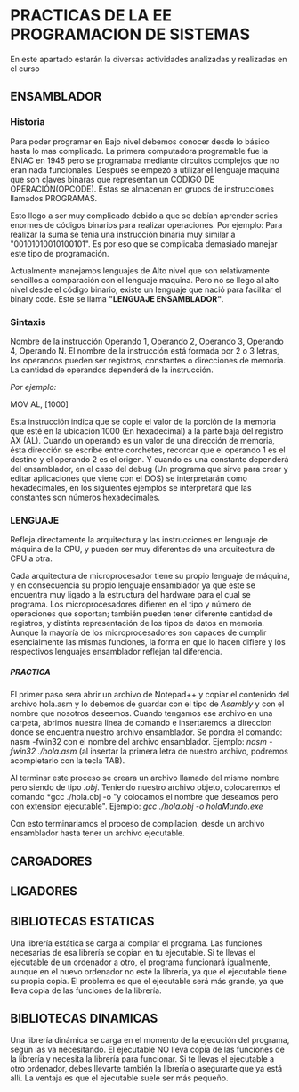 # PRACTICAS DE LA EE PROGRAMACION DE SISTEMAS
En este apartado estarán la diversas actividades analizadas y realizadas en el curso

## ENSAMBLADOR
### Historia
Para poder programar en Bajo nivel debemos conocer desde lo básico hasta lo mas complicado.
La primera computadora programable fue la ENIAC en 1946 pero se programaba mediante circuitos complejos que no eran nada funcionales. Después se empezó a utilizar el lenguaje maquina que son claves binaras que representan un CÓDIGO DE OPERACIÓN(OPCODE). Estas se almacenan en grupos de instrucciones llamados PROGRAMAS.

Esto llego a ser muy complicado debido a que se debían aprender series enormes de códigos binarios para realizar operaciones. Por ejemplo:
Para realizar la suma se tenia una instrucción binaria muy similar a "00101010010100101". Es por eso que se complicaba demasiado manejar este tipo de programación.

Actualmente manejamos lenguajes de Alto nivel que son relativamente sencillos a comparación con el lenguaje maquina. Pero no se llego al alto nivel desde el código binario, existe un lenguaje que nació para facilitar el binary code. Este se llama **"LENGUAJE ENSAMBLADOR"**.

### Sintaxis
Nombre de la instrucción Operando 1, Operando 2, Operando 3, Operando 4, Operando N. 
El nombre de la instrucción está formada por 2 o 3 letras, los operandos pueden ser registros, constantes o direcciones de memoria. La cantidad de operandos dependerá de la instrucción.

*Por ejemplo:*

MOV AL, [1000]

Esta instrucción indica que se copie el valor de la porción de la memoria que esté en la ubicación 1000 (En hexadecimal) a la parte baja del registro AX (AL). Cuando un operando es un valor de una dirección de memoria, ésta dirección se escribe entre corchetes, recordar que el operando 1 es el destino y el operando 2 es el origen. Y cuando es una constante dependerá del ensamblador, en el caso del debug (Un programa que sirve para crear y editar aplicaciones que viene con el DOS) se interpretarán como hexadecimales, en los siguientes ejemplos se interpretará que las constantes son números hexadecimales.

### LENGUAJE
Refleja directamente la arquitectura y las instrucciones en lenguaje de máquina de la CPU, y pueden ser muy diferentes de una arquitectura de CPU a otra.

Cada arquitectura de microprocesador tiene su propio lenguaje de máquina, y en consecuencia su propio lenguaje ensamblador ya que este se encuentra muy ligado a la estructura del hardware para el cual se programa. Los microprocesadores difieren en el tipo y número de operaciones que soportan; también pueden tener diferente cantidad de registros, y distinta representación de los tipos de datos en memoria. Aunque la mayoría de los microprocesadores son capaces de cumplir esencialmente las mismas funciones, la forma en que lo hacen difiere y los respectivos lenguajes ensamblador reflejan tal diferencia.

##### *PRACTICA*

El primer paso sera abrir un archivo de Notepad++ y copiar el contenido del archivo hola.asm y lo debemos de guardar con el tipo de *Asambly* y con el nombre que nosotros deseemos.
Cuando tengamos ese archivo en una carpeta, abrimos nuestra linea de comando e insertaremos la direccion donde se encuentra nuestro archivo ensamblador. Se pondra el comando: nasm -fwin32 con el nombre del archivo ensamblador.
Ejemplo: *nasm -fwin32 ./hola.asm* (al insertar la primera letra de nuestro archivo, podremos acompletarlo con la tecla TAB).

Al terminar este proceso se creara un archivo llamado del mismo nombre pero siendo de tipo *.obj*.
Teniendo nuestro archivo objeto, colocaremos el comando *gcc ./hola.obj -o "y colocamos el nombre que deseamos pero con extension ejecutable".
Ejemplo: *gcc ./hola.obj -o holaMundo.exe*

Con esto terminariamos el proceso de compilacion, desde un archivo ensamblador hasta tener un archivo ejecutable.



## CARGADORES


## LIGADORES


## BIBLIOTECAS ESTATICAS
Una librería estática se carga al compilar el programa. Las funciones necesarias de esa librería se copian en tu ejecutable. Si te llevas el ejecutable de un ordenador a otro, el programa funcionará igualmente, aunque en el nuevo ordenador no esté la librería, ya que el ejecutable tiene su propia copia. El problema es que el ejecutable será más grande, ya que lleva copia de las funciones de la librería.

## BIBLIOTECAS DINAMICAS
Una librería dinámica se carga en el momento de la ejecución del programa, según las va necesitando. El ejecutable NO lleva copia de las funciones de la librería y necesita la librería para funcionar. Si te llevas el ejecutable a otro ordenador, debes llevarte también la librería o asegurarte que ya está allí. La ventaja es que el ejecutable suele ser más pequeño.

